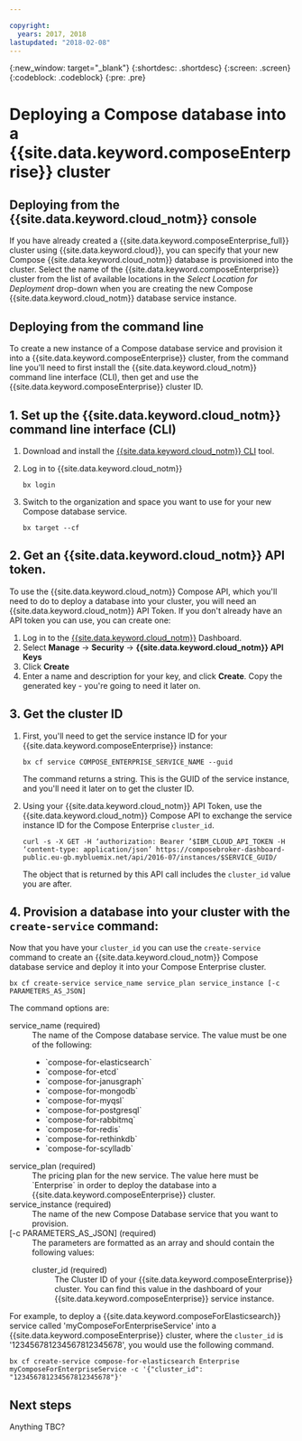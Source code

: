 ```yaml
---

copyright:
  years: 2017, 2018
lastupdated: "2018-02-08"
---
```


{:new_window: target="_blank"}
{:shortdesc: .shortdesc}
{:screen: .screen}
{:codeblock: .codeblock}
{:pre: .pre}

# Deploying a Compose database into a {{site.data.keyword.composeEnterprise}} cluster

## Deploying from the {{site.data.keyword.cloud_notm}} console

If you have already created a {{site.data.keyword.composeEnterprise_full}} cluster using {{site.data.keyword.cloud}}, you can specify that your new Compose {{site.data.keyword.cloud_notm}} database is provisioned into the cluster. Select the name of the {{site.data.keyword.composeEnterprise}} cluster from the list of available locations in the *Select Location for Deployment* drop-down when you are creating the new Compose {{site.data.keyword.cloud_notm}} database service instance.

## Deploying from the command line

To create a new instance of a Compose database service and provision it into a {{site.data.keyword.composeEnterprise}} cluster, from the command line you'll need to first install the {{site.data.keyword.cloud_notm}} command line interface (CLI), then get and use the {{site.data.keyword.composeEnterprise}} cluster ID.

## 1. Set up the {{site.data.keyword.cloud_notm}} command line interface (CLI) 

1. Download and install the [{{site.data.keyword.cloud_notm}} CLI](https://console.bluemix.net/docs/cli/reference/bluemix_cli/download_cli.html) tool.
2. Log in to {{site.data.keyword.cloud_notm}}

    ```
    bx login
    ```

3. Switch to the organization and space you want to use for your new Compose database service.

    ```
    bx target --cf
    ```

## 2. Get an {{site.data.keyword.cloud_notm}} API token.

To use the {{site.data.keyword.cloud_notm}} Compose API, which you'll need to do to deploy a database into your cluster, you will need an {{site.data.keyword.cloud_notm}} API Token. If you don't already have an API token you can use, you can create one:

1. Log in to the [{{site.data.keyword.cloud_notm}}](console.{DomainName}.bluemix.net) Dashboard.
2. Select **Manage** -> **Security** -> **{{site.data.keyword.cloud_notm}} API Keys**
3. Click **Create**
4. Enter a name and description for your key, and click **Create**. Copy the generated key - you're going to need it later on.

## 3. Get the cluster ID

1. First, you'll need to get the service instance ID for your {{site.data.keyword.composeEnterprise}} instance:

    ```
    bx cf service COMPOSE_ENTERPRISE_SERVICE_NAME --guid
    ```

    The command returns a string. This is the GUID of the service instance, and you'll need it later on to get the cluster ID.

2. Using your {{site.data.keyword.cloud_notm}} API Token, use the {{site.data.keyword.cloud_notm}} Compose API to exchange the service instance ID for the Compose Enterprise `cluster_id`.

    ```
    curl -s -X GET -H ‘authorization: Bearer ’$IBM_CLOUD_API_TOKEN -H ‘content-type: application/json’ https://composebroker-dashboard-public.eu-gb.mybluemix.net/api/2016-07/instances/$SERVICE_GUID/
    ```

    The object that is returned by this API call includes the `cluster_id` value you are after.

## 4. Provision a database into your cluster with the `create-service` command:

Now that you have your `cluster_id` you can use the `create-service` command to create an {{site.data.keyword.cloud_notm}} Compose database service and deploy it into your Compose Enterprise cluster.


```
bx cf create-service service_name service_plan service_instance [-c PARAMETERS_AS_JSON]
```

The command options are:

<dl>
<dt>service_name (required)</dt>
<dd>
The name of the Compose database service. The value must be one of the following: 
    <ul>
        <li>`compose-for-elasticsearch`</li>
        <li>`compose-for-etcd`</li>
        <li>`compose-for-janusgraph`</li>
        <li>`compose-for-mongodb`</li>
        <li>`compose-for-myqsl`</li>
        <li>`compose-for-postgresql`</li>
        <li>`compose-for-rabbitmq`</li>
        <li>`compose-for-redis`</li>
        <li>`compose-for-rethinkdb`</li>
        <li>`compose-for-scylladb`</li>
    </ul>
</dd>
<dt>service_plan (required)</dt>
<dd>
The pricing plan for the new service. The value here must be `Enterprise` in order to deploy the database into a {{site.data.keyword.composeEnterprise}} cluster.
</dd>
<dt>service_instance (required)</dt>
<dd>
The name of the new Compose Database service that you want to provision.
</dd>
<dt>[-c PARAMETERS_AS_JSON] (required)</dt>
<dd>
The parameters are formatted as an array and should contain the following values:
    <dl>
    <dt>cluster_id (required)</dt>
    <dd>The Cluster ID of your {{site.data.keyword.composeEnterprise}} cluster. You can find this value in the dashboard of your {{site.data.keyword.composeEnterprise}} service instance.
    </dd>
    </dl>
</dd>
</dl>

For example, to deploy a {{site.data.keyword.composeForElasticsearch}} service called 'myComposeForEnterpriseService' into a {{site.data.keyword.composeEnterprise}} cluster, where the `cluster_id` is '123456781234567812345678', you would use the following command.

```
bx cf create-service compose-for-elasticsearch Enterprise myComposeForEnterpriseService -c '{"cluster_id": "123456781234567812345678"}'
```

## Next steps

Anything TBC?